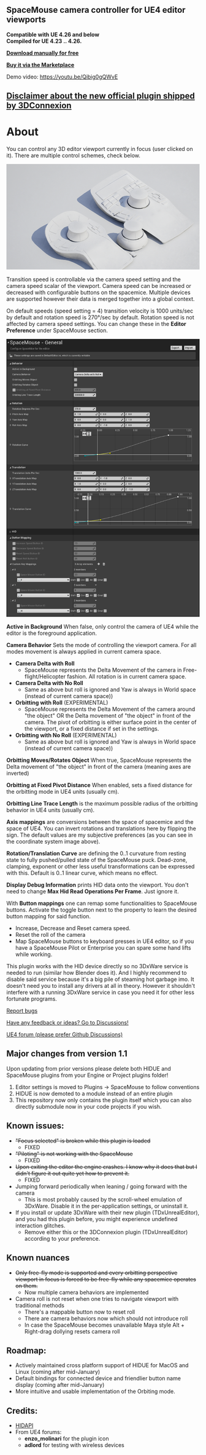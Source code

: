 ## SpaceMouse camera controller for UE4 editor viewports

**Compatible with UE 4.26 and below**  
**Compiled for UE 4.23 .. 4.26.**

**[Download manually for free](https://github.com/microdee/UE4-SpaceMouse/releases/latest)**

**[Buy it via the Marketplace](https://www.unrealengine.com/marketplace/en-US/product/spacemouse-for-unreal-engine)**

Demo video: https://youtu.be/Qibig0gQWvE

## [Disclaimer about the new official plugin shipped by 3DConnexion](DISCLAIMER.md)

# About

You can control any 3D editor viewport currently in focus (user clicked on it). There are multiple control schemes, check below.

![Alt text](/ReadmeMedia/featured.png?raw=true "Coordinates")

Transition speed is controllable via the camera speed setting and the camera speed scalar of the viewport. Camera speed can be increased or decreased with configurable buttons on the spacemice. Multiple devices are supported however their data is merged together into a global context.

On default speeds (speed setting = 4) transition velocity is 1000 units/sec by default and rotation speed is 270°/sec by default. Rotation speed is not affected by camera speed settings. You can change these in the **Editor Preference** under SpaceMouse section.

![Alt text](/ReadmeMedia/settings.png?raw=true "Settings")

**Active in Background** When false, only control the camera of UE4 while the editor is the foreground application.

**Camera Behavior** Sets the mode of controlling the viewport camera. For all modes movement is always applied in current camera space.

* **Camera Delta with Roll**
  * SpaceMouse represents the Delta Movement of the camera in Free-flight/Helicopter fashion. All rotation is in current camera space.
* **Camera Delta with No Roll**
  * Same as above but roll is ignored and Yaw is always in World space (instead of current camera space))
* **Orbitting with Roll** (EXPERIMENTAL)
  * SpaceMouse represents the Delta Movement of the camera around "the object" OR the Delta movement of "the object" in front of the camera. The pivot of orbitting is either surface point in the center of the viewport, or a fixed distance if set in the settings.
* **Orbitting with No Roll** (EXPERIMENTAL)
  * Same as above but roll is ignored and Yaw is always in World space (instead of current camera space))

**Orbitting Moves/Rotates Object** When true, SpaceMouse represents the Delta movement of "the object" in front of the camera (meaning axes are inverted)

**Orbitting at Fixed Pivot Distance** When enabled, sets a fixed distance for the orbitting mode in UE4 units (usually cm).

**Orbitting Line Trace Length** is the maximum possible radius of the orbitting behavior in UE4 units (usually cm).

**Axis mappings** are conversions between the space of spacemice and the space of UE4. You can invert rotations and translations here by flipping the sign. The default values are my subjective preferences (as you can see in the coordinate system image above).

**Rotation/Translation Curve** are defining the 0..1 curvature from resting state to fully pushed/pulled state of the SpaceMouse puck. Dead-zone, clamping, exponent or other less useful transformations can be expressed with this. Default is 0..1 linear curve, which means no effect.

**Display Debug Information** prints HID data onto the viewport. You don't need to change **Max Hid Read Operations Per Frame**. Just ignore it.

With **Button mappings** one can remap some functionalities to SpaceMouse buttons. Activate the toggle button next to the property to learn the desired button mapping for said function.

* Increase, Decrease and Reset camera speed.
* Reset the roll of the camera
* Map SpaceMouse buttons to keyboard presses in UE4 editor, so if you have a SpaceMouse Pilot or Enterprise you can spare some hand lifts while working.

This plugin works with the HID device directly so no 3DxWare service is needed to run (similar how Blender does it). And I highly recommend to disable said service because it's a big pile of steaming hot garbage imo. It doesn't need you to install any drivers at all in theory. However it shouldn't interfere with a running 3DxWare service in case you need it for other less fortunate programs.

[Report bugs](https://github.com/microdee/UE4-SpaceMouse/issues)

[Have any feedback or ideas? Go to Discussions!](https://github.com/microdee/UE4-SpaceMouse/discussions)

[UE4 forum (please prefer Github Discussions)](https://forums.unrealengine.com/unreal-engine/feedback-for-epic/437-support-for-space-navigator-3d-mouse?p=1609440#post1609440)

## Major changes from version 1.1

Upon updating from prior versions please delete both HIDUE and SpaceMouse plugins from your Engine or Project plugins folder!

1. Editor settings is moved to Plugins -> SpaceMouse to follow conventions
2. HIDUE is now demoted to a module instead of an entire plugin
3. This repository now only contains the plugin itself which you can also directly submodule now in your code projects if you wish.

## Known issues:

* ~~"Focus selected" is broken while this plugin is loaded~~
  * FIXED
* ~~"Piloting" is not working with the SpaceMouse~~
  * FIXED
* ~~Upon exiting the editor the engine crashes. I know why it does that but I didn't figure it out quite yet how to prevent it.~~
  * FIXED
* Jumping forward periodically when leaning / going forward with the camera
  * This is most probably caused by the scroll-wheel emulation of 3DxWare. Disable it in the per-application settings, or uninstall it.
* If you install or update 3DxWare with their new plugin (TDxUnrealEditor), and you had this plugin before, you might experience undefined interaction glitches.
  * Remove either this or the 3DConnexion plugin (TDxUnrealEditor) according to your preference.

## Known nuances
* ~~Only free-fly mode is supported and every orbitting perspective viewport in focus is forced to be free-fly while any spacemice operates on them.~~
  * Now multiple camera behaviors are implemented
* Camera roll is not reset when one tries to navigate viewport with traditional methods
  * There's a mappable button now to reset roll
  * There are camera behaviors now which should not introduce roll
  * In case the SpaceMouse becomes unavailable Maya style Alt + Right-drag dollying resets camera roll

## Roadmap:

* Actively maintained cross platform support of HIDUE for MacOS and Linux (coming after mid-January)
* Default bindings for connected device and friendlier button name display (coming after mid-January)
* More intuitive and usable implementation of the Orbiting mode.

## Credits:

* [HIDAPI](https://github.com/libusb/hidapi)
* From UE4 forums:
  * **enzo_molinari** for the plugin icon
  * **adlord** for testing with wireless devices
